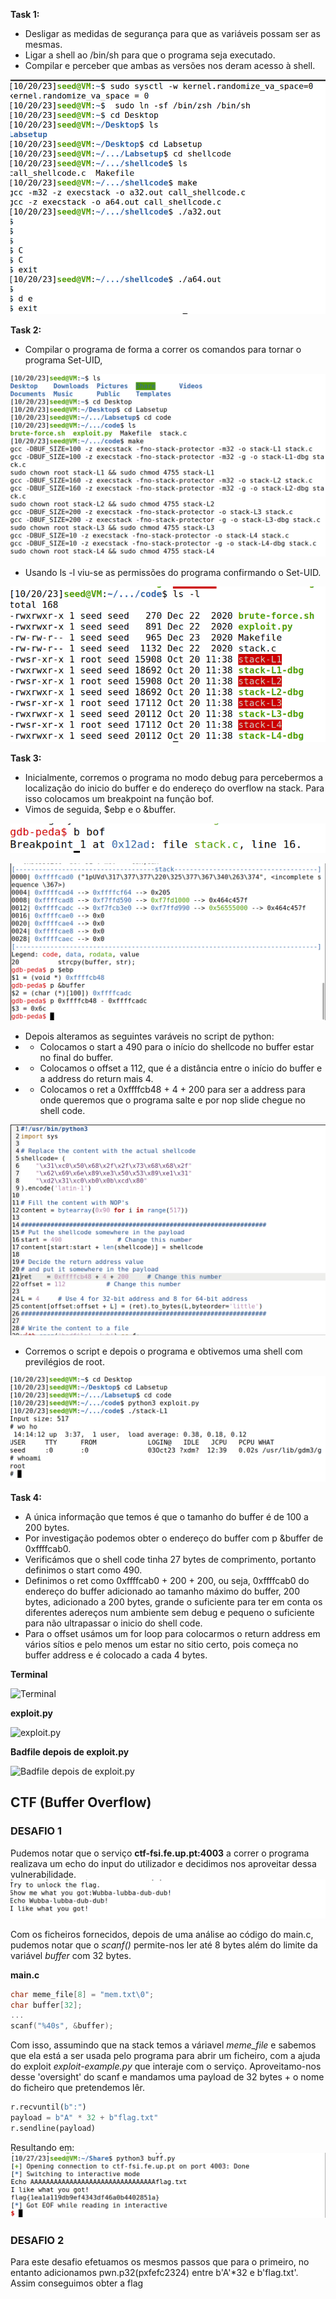 **Task 1:**

- Desligar as medidas de segurança para que as variáveis possam ser as mesmas.
- Ligar a shell ao /bin/sh para que o programa seja executado.
- Compilar e perceber que ambas as versões nos deram acesso à shell.

![image 1](docs/images/Screenshot_from_2023-10-20_11-29-16.png)


**Task 2:**

- Compilar o programa de forma a correr os comandos para tornar o programa Set-UID,

![image 2](docs/images/Screenshot_from_2023-10-20_11-39-09.png)

- Usando ls -l viu-se as permissões do programa confirmando o Set-UID.

![image 3](docs/images/Screenshot_from_2023-10-20_11-39-33.png)


**Task 3:**

- Inicialmente, corremos o programa no modo debug para percebermos a localização do inicio do buffer e do endereço do overflow na stack. Para isso colocamos um breakpoint na função bof.
- Vimos de seguida, $ebp e o &buffer.

![image 4](docs/images/Screenshot_from_2023-10-20_12-03-45.png)

![image 5](docs/images/Screenshot_from_2023-10-20_14-02-37.png)

- Depois alteramos as seguintes varáveis no script de python:
- - Colocamos o start a 490 para o início do shellcode no buffer estar no final do buffer.
- - Colocamos o offset a 112, que é a distância entre o início do buffer e a address do return mais 4.
- - Colocamos o ret a 0xffffcb48 + 4 + 200 para ser a address para onde queremos que o programa salte e por nop slide chegue no shell code.

![image 6](docs/images/Screenshot_from_2023-10-20_14-32-30.png)

- Corremos o script e depois o programa e obtivemos uma shell com previlégios de root.


![image 7](docs/images/Screenshot_from_2023-10-20_14-15-00.png)


**Task 4:**

- A única informação que temos é que o tamanho do buffer é de 100 a 200 bytes.
- Por investigação podemos obter o endereço do buffer com p &buffer de 0xffffcab0.
- Verificámos que o shell code tinha 27 bytes de comprimento, portanto definimos o start como 490.
- Definimos o ret como 0xffffcab0 + 200 + 200, ou seja, 0xffffcab0 do endereço do buffer adicionado ao tamanho máximo do buffer, 200 bytes, adicionado a 200 bytes, grande o suficiente para ter em conta os diferentes adereços num ambiente sem debug e pequeno o suficiente para não ultrapassar o inicio do shell code.
- Para o offset usámos um for loop para colocarmos o return address em vários sítios e pelo menos um estar no sitio certo, pois começa no buffer address e é colocado a cada 4 bytes.

**Terminal**

![Terminal](docs/images/Captura%20de%20ecrã%202023-10-20%20211311.png)

**exploit.py**

![exploit.py](docs/images/Captura%20de%20ecrã%202023-10-20%20215434.png)

**Badfile depois de exploit.py**

![Badfile depois de exploit.py](docs/images/Captura%20de%20ecrã%202023-10-20%20215648.png)



## CTF (Buffer Overflow)

### DESAFIO 1

Pudemos notar que o serviço **ctf-fsi.fe.up.pt:4003** a correr o programa realizava um echo do input do utilizador e decidimos nos aproveitar dessa vulnerabilidade.
![](docs/images/ctfbufferncrsp.png)

Com os ficheiros fornecidos, depois de uma análise ao código do main.c, pudemos notar que o *scanf()* permite-nos ler até 8 bytes além do limite da variável *buffer* com 32 bytes. 

**main.c**
```c
char meme_file[8] = "mem.txt\0";
char buffer[32];
...
scanf("%40s", &buffer);
```

Com isso, assumindo que na stack temos a váriavel *meme_file* e sabemos que ela está a ser usada pelo programa para abrir um ficheiro, com a ajuda do exploit *exploit-example.py* que interaje com o serviço. Aproveitamo-nos desse 'oversight' do scanf e mandamos uma payload de 32 bytes + o nome do ficheiro que pretendemos lêr.

```python
r.recvuntil(b":")
payload = b"A" * 32 + b"flag.txt"
r.sendline(payload)
```

Resultando em: 
![](docs/images/VM_CTF_WEEK5-1.png)

### DESAFIO 2

Para este desafio efetuamos os mesmos passos que para o primeiro, no entanto adicionamos pwn.p32(pxfefc2324) entre b'A'*32 e b'flag.txt'. Assim conseguimos obter a flag







